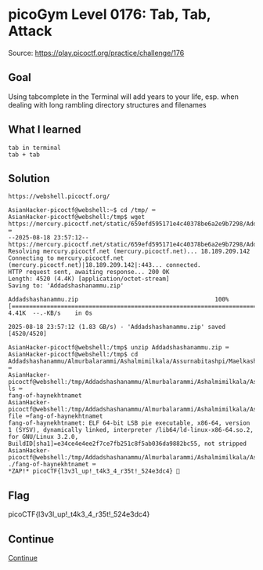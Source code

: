 # picoGym Level 0176: Tab, Tab, Attack
Source: https://play.picoctf.org/practice/challenge/176

## Goal
Using tabcomplete in the Terminal will add years to your life, esp. when dealing with long rambling directory structures and filenames

## What I learned
```
tab in terminal
tab + tab
```

## Solution
```
https://webshell.picoctf.org/

AsianHacker-picoctf@webshell:~$ cd /tmp/ ⌨️
AsianHacker-picoctf@webshell:/tmp$ wget https://mercury.picoctf.net/static/659efd595171e4c40378be6a2e9b7298/Addadshashanammu.zip ⌨️
--2025-08-18 23:57:12--  https://mercury.picoctf.net/static/659efd595171e4c40378be6a2e9b7298/Addadshashanammu.zip
Resolving mercury.picoctf.net (mercury.picoctf.net)... 18.189.209.142
Connecting to mercury.picoctf.net (mercury.picoctf.net)|18.189.209.142|:443... connected.
HTTP request sent, awaiting response... 200 OK
Length: 4520 (4.4K) [application/octet-stream]
Saving to: 'Addadshashanammu.zip'

Addadshashanammu.zip                                       100%[======================================================================================================================================>]   4.41K  --.-KB/s    in 0s      

2025-08-18 23:57:12 (1.83 GB/s) - 'Addadshashanammu.zip' saved [4520/4520]

AsianHacker-picoctf@webshell:/tmp$ unzip Addadshashanammu.zip ⌨️
AsianHacker-picoctf@webshell:/tmp$ cd Addadshashanammu/Almurbalarammi/Ashalmimilkala/Assurnabitashpi/Maelkashishi/Onnissiralis/Ularradallaku/ ⌨️
AsianHacker-picoctf@webshell:/tmp/Addadshashanammu/Almurbalarammi/Ashalmimilkala/Assurnabitashpi/Maelkashishi/Onnissiralis/Ularradallaku$ ls ⌨️
fang-of-haynekhtnamet
AsianHacker-picoctf@webshell:/tmp/Addadshashanammu/Almurbalarammi/Ashalmimilkala/Assurnabitashpi/Maelkashishi/Onnissiralis/Ularradallaku$ file ⌨️fang-of-haynekhtnamet 
fang-of-haynekhtnamet: ELF 64-bit LSB pie executable, x86-64, version 1 (SYSV), dynamically linked, interpreter /lib64/ld-linux-x86-64.so.2, for GNU/Linux 3.2.0, BuildID[sha1]=e34ce4e4ee2f7ce7fb251c8f5ab036da9882bc55, not stripped
AsianHacker-picoctf@webshell:/tmp/Addadshashanammu/Almurbalarammi/Ashalmimilkala/Assurnabitashpi/Maelkashishi/Onnissiralis/Ularradallaku$ ./fang-of-haynekhtnamet ⌨️
*ZAP!* picoCTF{l3v3l_up!_t4k3_4_r35t!_524e3dc4} 🔐
```

## Flag
picoCTF{l3v3l_up!_t4k3_4_r35t!_524e3dc4}

## Continue
[Continue](./picoGym0170.md)